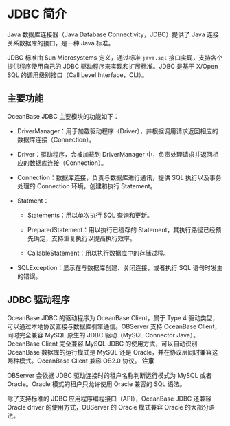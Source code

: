 JDBC 简介 
============================

Java 数据库连接器（Java Database Connectivity，JDBC）提供了 Java 连接关系数据库的接口，是一种 Java 标准。

JDBC 标准由 Sun Microsystems 定义，通过标准 `java.sql` 接口实现，支持各个提供程序使用自己的 JDBC 驱动程序来实现和扩展标准。JDBC 是基于 X/Open SQL 的调用级别接口（Call Level Interface，CLI）。

主要功能 
----------------------

OceanBase JDBC 主要模块的功能如下：

* DriverManager：用于加载驱动程序（Driver），并根据调用请求返回相应的数据库连接（Connection）。

  

* Driver：驱动程序，会被加载到 DriverManager 中，负责处理请求并返回相应的数据库连接（Connection）。

  

* Connection：数据库连接，负责与数据库进行通讯，提供 SQL 执行以及事务处理的 Connection 环境，创建和执行 Statement。

  




<!-- -->

* Statment：

  * Statements：用以单次执行 SQL 查询和更新。

    
  
  * PreparedStatement：用以执行已缓存的 Statement，其执行路径已经预先确定，支持重复执行以提高执行效率。

    
  
  * CallableStatement：用以执行数据库中的存储过程。

    
  

  




<!-- -->

* SQLException：显示在与数据库创建、关闭连接，或者执行 SQL 语句时发生的错误。

  




JDBC 驱动程序 
---------------------------

OceanBase JDBC 的驱动程序为 OceanBase Client，属于 Type 4 驱动类型，可以通过本地协议直接与数据库引擎通信。OBServer 支持 OceanBase Client，同时完全兼容 MySQL 原生的 JDBC 驱动（MySQL Connector Java）。OceanBase Client 完全兼容 MySQL JDBC 的使用方式，可以自动识别 OceanBase 数据库的运行模式是 MySQL 还是 Oracle，并在协议层同时兼容这两种模式。OceanBase Client 兼容 OB2.0 协议。
**注意**



OBServer 会依据 JDBC 驱动连接时的租户名称判断运行模式为 MySQL 或者 Oracle。Oracle 模式的租户只允许使用 Oracle 兼容的 SQL 语法。

除了支持标准的 JDBC 应用程序编程接口（API），OceanBase JDBC 还兼容 Oracle driver 的使用方式，OBServer 的 Oracle 模式兼容 Oracle 的大部分语法。
